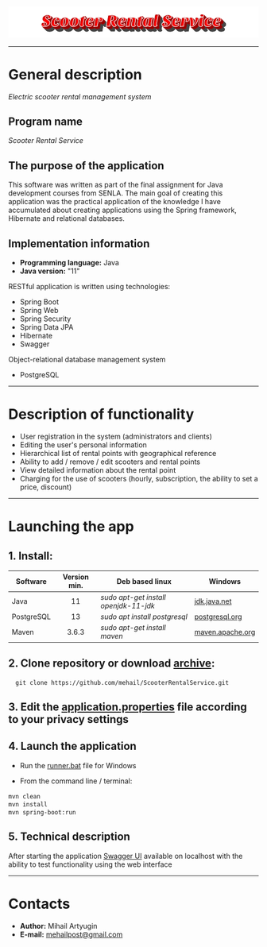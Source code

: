<img src="https://github.com/mehail/ScooterRentalService/blob/master/other/logo/logo.png"/>

____
# General description
*Electric scooter rental management system*

## Program name
*Scooter Rental Service*

## The purpose of the application
This software was written as part of the final assignment for Java development courses from SENLA. 
The main goal of creating this application was the practical application of the knowledge I have accumulated about 
creating applications using the Spring framework, Hibernate and relational databases.

## Implementation information
* **Programming language:** Java
* **Java version:** "11"

RESTful application is written using technologies:
* Spring Boot 
* Spring Web
* Spring Security
* Spring Data JPA
* Hibernate
* Swagger

Object-relational database management system
* PostgreSQL
___
# Description of functionality
* User registration in the system (administrators and clients)
* Editing the user's personal information
* Hierarchical list of rental points with geographical reference
* Ability to add / remove / edit scooters and rental points
* View detailed information about the rental point
* Charging for the use of scooters (hourly, subscription, the ability to set a price, discount)

___

# Launching the app

## 1. Install:
<table>
    <thead>
        <tr>
            <th>Software</th>
            <th>Version min.</th>
            <th>Deb based linux</th>
            <th>Windows</th>
        </tr>
    </thead>
    <tbody>
        <tr>
            <td>Java</td>
            <td align="center">11</td>
            <td><i>sudo apt-get install openjdk-11-jdk</i></td>
            <td><a href="https://jdk.java.net/java-se-ri/11">jdk.java.net</a></td>
        </tr>
        <tr>
            <td>PostgreSQL</td>
            <td align="center">13</td>
            <td><i>sudo apt install postgresql</i></td>
            <td><a href="https://www.postgresql.org/download/windows/">postgresql.org</a></td>
        </tr>
        <tr>
            <td>Maven</td>
            <td align="center">3.6.3</td>
            <td><i>sudo apt-get install maven</i></td>
            <td><a href="https://maven.apache.org/download.cgi">maven.apache.org</a></td>
        </tr>
    </tbody>
</table>

## 2. Clone repository or download [archive](https://github.com/mehail/ScooterRentalService/archive/master.zip):

```
  git clone https://github.com/mehail/ScooterRentalService.git
```

## 3. Edit the [application.properties](src/main/resources/application.properties) file according to your privacy settings

## 4. Launch the application
* Run the [runner.bat](runner.bat) file for Windows 


* From the command line / terminal:

```
mvn clean
mvn install
mvn spring-boot:run
```

## 5. Technical description
After starting the application <a href="http://localhost:8080/swagger-ui/index.html?configUrl=/v3/api-docs/swagger-config#/">Swagger UI</a>
available on localhost with the ability to test functionality using the web interface
____

# Contacts

* **Author:** Mihail Artyugin
* **E-mail:** mehailpost@gmail.com